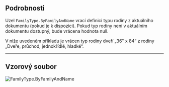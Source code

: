## Podrobnosti
Uzel `FamilyType.ByFamilyAndName` vrací definici typu rodiny z aktuálního dokumentu (pokud je k dispozici). Pokud typ rodiny není v aktuálním dokumentu dostupný, bude vrácena hodnota null.

V níže uvedeném příkladu je vrácen typ rodiny dveří „36" x 84“ z rodiny „Dveře, průchod, jednokřídlé, hladké“.
___
## Vzorový soubor

![FamilyType.ByFamilyAndName](./Revit.Elements.FamilyType.ByFamilyAndName_img.jpg)
